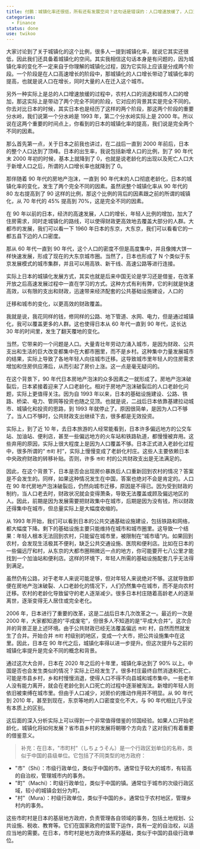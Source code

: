 ```yaml
---
title: 付鹏：城镇化率还很低，所有还有发展空间？这句话是错误的：人口增速放缓了，人口消退了
categories:
  - Finance
status: done
use: twikoo
---
```


大家讨论到了关于城镇化的这个比例，很多人一提到城镇化率，就说它其实还很低，因此我们还具备着城镇化的空间。其实我相信这句话本身是有问题的，因为城镇化率的变化不一定来自于你理解的城镇化过程，因为它实际上应该是分成两个阶段。一个阶段是在人口高速增长的阶段中，那城镇化的人口增长带动了城镇化率的提高，也就是说人口在增长，同时大量的人在迁入这个城市。

另外一种实际上是总的人口增速放缓的过程中，农村人口的消退和城市人口的增加，那这实际上是带动了两个完全不同的阶段，它对应的背景其实是完全不同的。你去对比日本的时候，其实日本也是经历了这样的两个阶段，那这两个阶段的重要分水岭，我们说第一个分水岭是 1993 年，第二个分水岭实际上是 2000 年。所以说在这两个重要的时间点上，你看到的日本的城镇化率的提高，我们说是完全两个不同的因素。

那么首先第一点，关于日本之前我也讲过，在二战后一直到 2000 年前后，日本的整个人口达到了顶峰。日本的出生率，我说包括新增人口的比例，到了 90 年代末 2000 年初的时候，基本上就降到了 0，也就是说老龄化的出现以及死亡人口大于新增人口之后，所谓的人口增长率也就降到了 0。

那伴随着 90 年代的房地产泡沫，一直到 90 年代末的人口彻底老龄化，日本的城镇化率的变化，发生了两个完全不同的因素。虽然说整个城镇化率从 90 年代的 80 左右提高到了 90 这样的比例，那这个比例的背后的因素跟之前的所谓的城镇化，从 70 年代的 45% 提高到 70%，这是完全不同的因素。

在 90 年以前的日本，经济的高速发展，人口的增长，年轻人比例的增加，加大了住房需求，同时走城镇化的路线，可以使得财政更高效地去覆盖大部分的人群。大都市的发展，我们可以看一下 1960 年日本的东京，大东京，我们可以看看它的一都五县下边的人口密度。

那从 60 年代一直到 90 年代，这个人口的密度不但是高度集中，并且像摊大饼一样快速发展，形成了现在的大东京城市圈。当然了，日本也形成了 N 个类似于东京发展模式的城市集群，并且可以用高铁、新干线、高速公路等进行连接。

实际上日本的城镇化发展方式，其实也就是后来中国无论是学习还是借鉴，在改革开放之后高速发展过程中一直在学习的方式。这种方式有利有弊，它的利就是快速高效，以有限的支出和财政，迅速带来经济配套的公共基础设施建设，人口的

迁移和城市的变化，以更高效的财政覆盖。

我就是说，我花同样的钱，修同样的公路、地下管道、水网、电力，但是通过城镇化，我可以覆盖更多的人群。这也使得日本从 60 年代一直到 90 年代，这长达 30 年的时间里，发生了翻天覆地的变化。

当然，它带来的一个问题是人口。大量青壮年劳动力涌入城市，是因为财政、公共支出和生活的巨大改变都集中在大都市圈里，而不是乡村。这种集中力量发展城市的结果，实际上导致了各地年轻人向往城市迁移。这导致城市里年轻人的住房需求增加和住房供应滞后，从而引起了房价上涨。这一点是毫无疑问的。

在这个背景下，90 年代日本房地产泡沫的众多因素之一就形成了。房地产泡沫破裂后，日本紧接着迎来了人口老龄化。相对于房地产泡沫破裂后的人口老龄化问题，实际上更值得关注。因为自 1993 年以来，日本的基础设施建设、公路、铁路、桥梁、电力、管网等投资也随之见顶。也就是说，二战后日本依靠基建拉动城市、城镇化和投资的思路，到 1993 年就停止了。原因很简单，是因为人口不够了。当人口不够时，公共财政支出继续下去，很多都是无效投资。

实际上，到了近 10 年，去日本旅游的人经常能看到，日本许多偏远地方的公交车站、加油站、便利店，甚至一些偏远地方的火车站和铁路轨道，都慢慢被弃用。这些弃用的原因，实际上很大程度上是因为人口覆盖不够。日本正式进入老龄化过程中，很多所谓的“ `市町` 村”，实际上慢慢变成了老龄化村庄。这些人主要依赖日本中央政府财政的转移补贴。否则，许多 `市町` 村的公共财政支出是无法满足的。

因此，在这个背景下，日本是否会出现房价暴跌后人口重新回到农村的情况？答案是不会发生的。同样，如果这种情况发生在中国，答案也绝对不会是肯定的。人口在 90 年代房地产泡沫破裂后，仍然向城市迁移，原因是不得已。因为受到财政的制约，当人口老去时，财政状况就会变得萧条，导致无法覆盖或顾及偏远地区的人。因此，前期是因为发展需要把财政集中在城市，后期是因为没有钱，所以财政还得集中在城市，但总量实际上是大幅度收缩的。

从 1993 年开始，我们可以看到日本的公共交通基础设施建设，包括铁路和网络，都大幅度下降。剩下的基础设施主要只能维持在城市和城市圈里。这导致一个结果：年轻人根本无法回到农村，只能留在城市里，被限制在“城市墙”内。如果回到农村，会发现生活极其不便利，缺乏公共交通设施、医院和便利店。比如在日本的一些偏远厅和村，从东京的大都市圈稍微远一点的地方，你可能要开七八公里才能找到一个加油站和便利店。这样的环境下，年轻人所需的基础设施配套几乎无法得到满足。

虽然仍有公路，对于老年人来说可能足够，但对年轻人来说绝对不够。这就导致即便在房地产泡沫破裂、人口老龄化的情况下，人们仍然集中在城市，而不是向农村迁移。农村的老龄化导致留守的老人逐渐减少。很多日本村庄随着高龄老人的逐渐离世，逐渐变得无人居住或完全老化。

2006 年，日本进行了重要的改革，这是二战后日本几次改革之一。最近的一次是 2000 年，大家都知道的“平成废宅”，但很多人不知道的是“平成大合并”。这次合并的背景正是上述环境。由于公共财政已经无法覆盖偏远 `市町` 村，自然而然就发生了合并。开始合并 `市町` 村级别的地区，变成一个大市，把公共设施集中在这里。因此，日本在 90 年代之后，城镇化率得以进一步提升。但这次提升与之前的城镇化率提升是完全不同的概念和背景。

通过这次大合并，日本在 2020 年之后的十年里，城镇化率达到了 90% 以上。中国是否也会发生类似的情况？实际上已经发生了。很多村庄最终自然消退和死亡。可能是市县乡村，乡和村慢慢消退，使得人口不得不向县城和城市集中。一些老年人没有能力离开，就会在老龄化到人口死亡的过程中逐渐被淘汰。新增的年轻人则依旧被束缚在城市里。但由于人口减少，对房价的推动作用并不明显。从 90 年代到 2010 年，甚至到现在，东京等地的人口密度变化不大，与 90 年代相比几乎没有本质上的区别。

这后面的深入分析实际上可以得到一个非常值得借鉴的邻国经验。如果人口开始老龄化，城镇化将如何发展？省市县乡村的发展将朝哪个方向去？这对我们有着重要的借鉴意义。

> 补充：在日本，"市町村"（しちょうそん）是一个行政区划单位的名称，类似于中国的县级单位。它包括了不同类型的地方政府：

- "市"（Shi）：市级行政单位，类似于中国的市。通常位于较大的城市，有较高的自治权，管理城市内的事务。
- "町"（Machi）：町级行政单位，类似于中国的镇。通常位于城市的次级行政区域，较小的城镇会划分为町。
- "村"（Mura）：村级行政单位，类似于中国的乡。通常位于农村地区，管理乡村内的事务。

这些市町村是日本的基层地方政府，负责管理各自领域的事务，包括土地规划、公共设施、税收、教育等。它们在国家政府的监管下运作，具有一定的自治权，以适应当地的需要。在日本，市町村是地方政府体系的基础，类似于中国的县级行政单位。
